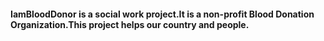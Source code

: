 #### IamBloodDonor is a social work project.It is a non-profit Blood Donation Organization.This project helps our country and people.
